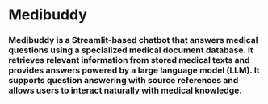 # Medibuddy

### Medibuddy is a Streamlit-based chatbot that answers medical questions using a specialized medical document database. It retrieves relevant information from stored medical texts and provides answers powered by a large language model (LLM). It supports question answering with source references and allows users to interact naturally with medical knowledge.
